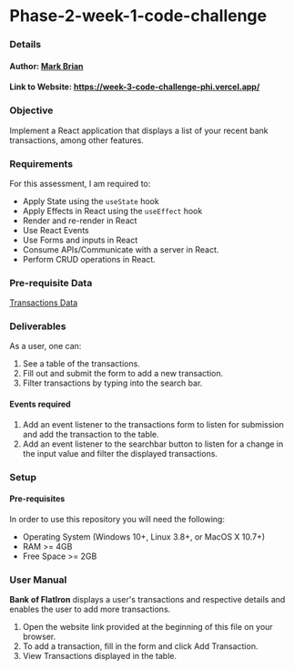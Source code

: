 # Phase-2-week-1-code-challenge

### Details

#### Author: <a href="https://github.com/Markbkiunga">Mark Brian</a>

#### Link to Website: <https://week-3-code-challenge-phi.vercel.app/>

### Objective

Implement a React application that displays a list of your recent bank transactions, among other features.

### Requirements

For this assessment, I am required to:

- Apply State using the `useState` hook
- Apply Effects in React using the `useEffect` hook
- Render and re-render in React
- Use React Events
- Use Forms and inputs in React
- Consume APIs/Communicate with a server in React.
- Perform CRUD operations in React.

### Pre-requisite Data

<a href="https://bank-of-flatiron-backend-ebon.vercel.app/transactions">Transactions Data</a>

### Deliverables

As a user, one can:

1. See a table of the transactions.
2. Fill out and submit the form to add a new transaction.
3. Filter transactions by typing into the search bar.

#### Events required

1. Add an event listener to the transactions form to listen for submission and add the transaction to the table.
2. Add an event listener to the searchbar button to listen for a change in the input value and filter the displayed transactions.

### Setup

#### Pre-requisites

In order to use this repository you will need the following:

- Operating System (Windows 10+, Linux 3.8+, or MacOS X 10.7+)
- RAM >= 4GB
- Free Space >= 2GB

### User Manual

**Bank of FlatIron** displays a user's transactions and respective details and enables the user to add more transactions.

1. Open the website link provided at the beginning of this file on your browser.
2. To add a transaction, fill in the form and click Add Transaction.
3. View Transactions displayed in the table.
